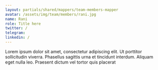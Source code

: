 ```yaml
---
layout: partials/shared/mappers/team-members-mapper
avatar: /assets/img/team/members/rani.jpg
name: Rani
role: Title here
twitter: /
telegram:
linkedin: /
---
```


Lorem ipsum dolor sit amet, consectetur adipiscing elit. Ut porttitor sollicitudin viverra. Phasellus sagittis urna et tincidunt interdum. Aliquam eget nulla leo. Praesent dictum vel tortor quis placerat
